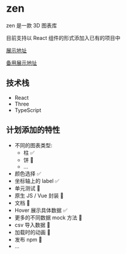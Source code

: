 # zen

zen 是一款 3D 图表库

目前支持以 React 组件的形式添加入已有的项目中

[展示地址](https://zen.yuleiz.com/)

[备用展示地址](https://zen2.netlify.app/)

## 技术栈

- React
- Three
- TypeScript

## 计划添加的特性

- 不同的图表类型:
  - 柱 ✅
  - 饼 🚧
  - ...
- 颜色选择 ✅
- 坐标轴上的 label ✅
- 单元测试 🚧
- 原生 JS / Vue 封装 🚧
- 文档 🚧
- Hover 展示具体数据 ✅
- 更多的不同数据 mock 方法 🚧
- csv 导入数据 🚧
- 加载时的动画 🚧
- 发布 npm 🚧
- ...
